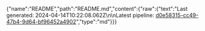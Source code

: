 {"name":"README","path":"README.md","content":{"raw":{"text":"Last generated: 2024-04-14T10:22:08.062Z\n\nLatest pipeline: [d0e58315-cc49-47b4-9d64-bf96452a4902](/pipeline/d0e58315-cc49-47b4-9d64-bf96452a4902)","type":"md"}}}
